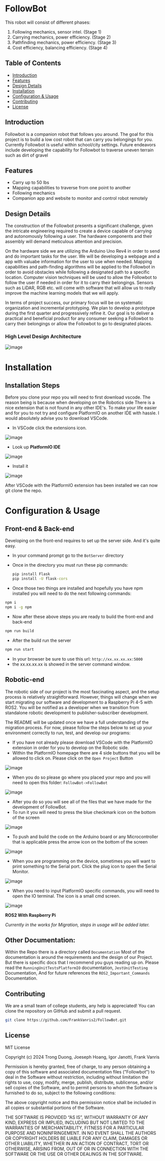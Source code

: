 # FollowBot


This robot will consist of different phases:

1. Following mechanics, sensor intel. (Stage 1)
2. Carrying mechanics, power efficiency. (Stage 2)
3. Pathfinding mechanics, power efficiency. (Stage 3)
4. Cost efficiency, balancing efficiency. (Stage 4)

## Table of Contents
 - [Introduction](#introduction)
 - [Features](#features)
 - [Design Details](#design-details)
 - [Installation](#installation)
 - [Configuration & Usage](#configuration--usage)
 - [Contributing](#contributing)
 - [License](#license)

## Introduction
Followbot is a companion robot that follows you around. The goal for this project is to build a low cost robot that can carry you belongings for you. Currently Followbot is useful within school/city settings. Future endeavors include developing the capability for Followbot to traverse uneven terrain such as dirt of gravel

## Features
- Carry up to 50 lbs
-  Mapping capabilities to traverse from one point to another
-  Following mechanics
- Companion app and website to monitor and control robot remotely

## Design Details
The construction of the Followbot presents a significant challenge, given the intricate engineering required to create a device capable of carrying and autonomously following a user. The hardware components and their assembly will demand meticulous attention and precision.

On the hardware side we are utilizing the Arduino Uno Rev4 in order to send and do important tasks for the user. We will be developing a webpage and a app with valuabe information for the user to use when needed. Mapping capabilities and path-finding algorithms will be applied to the Followbot in order to avoid obstacles while following a designated path to a specific location. Computer vision techniques will be used to allow the Followbot to follow the user if needed in order for it to carry their belongings. Sensors such as LiDAR, RGB etc. will come with software that will allow us to really improve the machine learning models that we will apply.

In terms of project success, our primary focus will be on systematic organization and incremental prototyping. We plan to develop a prototype during the first quarter and progressively refine it. Our goal is to deliver a practical and beneficial product for any consumer seeking a Followbot to carry their belongings or allow the Followbot to go to designated places.

### High Level Design Architecture
![image](/Images/High_Level_Design_Architecture.png)

# Installation

## Installation Steps
Before you clone your repo you will need to first download vscode. The reason being is because when developing on the Robotics side There is a nice extension that is not found in any other IDE's. To make your life
easier and for you to not try and configure PlatformIO on another IDE with hassle. I would absolutely advise you to download VSCode.

* In VSCode click the extensions icon.

![image](/Images/readMe_images/Extensions.png)

* Look up **PlatformIO IDE**

![image](/Images/readMe_images/PlatformIO.png)

* Install it

![image](/Images/readMe_images/Install.png)

After VSCode with the PlatformIO extension has been installed we can now git clone the repo.


# Configuration & Usage

## Front-end & Back-end
Developing on the front-end requires to set up the server side. And it's quite easy.

* In your command prompt go to the `BotServer` directory
* Once in the directory you must run these pip commands:
  ```cmd
  pip install Flask
  pip install -U flask-cors
  ```

* Once those two things are installed and hopefully you have npm installed you will need to do the next following commands:
```cmd
npm i
npm i -g npm
```
* Now after these above steps you are ready to build the front-end and back-end
```cmd
npm run build
```
* After the build run the server
```cmd
npm run start
```
* In your browser be sure to use this url: `http://xx.xx.xx.xx:5000`
* the xx.xx.xx.xx is showed in the server command window.


## Robotic-end
The robotic side of our project is the most fascinating aspect, and the setup process is relatively straightforward. However, things will change when we start migrating our software and development to a Raspberry Pi 4-5 with ROS2. You will be notified as a developer when we transition from standalone robotic development to publisher-subscriber development.

The README will be updated once we have a full understanding of the migration process. For now, please follow the steps below to set up your environment correctly to run, test, and develop our programs:

* If you have not already please download VSCode with the PlatformIO extension in order for you to develop on the Robotic side.
* Within the PlatformIO homepage there are 4 side buttons that you will be allowed to click on. Please click on the `Open Project` Button

![image](/Images/readMe_images/OpenProj.png)

* When you do so please go where you placed your repo and you will need to open this folder: `FollowBot->FollowBot`

![image](/Images/readMe_images/DirProject.png)

* After you do so you will see all of the files that we have made for the development of FollowBot.
* To run it you will need to press the blue checkmark icon on the bottom of the screen

![image](/Images/readMe_images/Compile.png)

* To push and build the code on the Arduino board or any Microcontroller that is applicable press the arrow icon on the bottom of the screen

![image](/Images/readMe_images/push_build.png)

* When you are programming on the device, sometimes you will want to print something to the Serial port. Click the plug icon to open the Serial Monitor.

![image](/Images/readMe_images/SerialMonitor.png)

* When you need to input PlatformIO specific commands, you will need to open the IO terminal. The icon is a small cmd screen.

![image](/Images/readMe_images/IOMonitor.png)


**ROS2 With Raspberry Pi**

*Currently in the works for Migration, steps in usage will be added later.*

## Other Documentation:

Within the Repo there is a directory called `Documentation` Most of the documentation is around the requirements and the design of our Project. But there is specific docs that I recommend you guys reading up on. Please read the `RunningUnitTestsPlatformIO` documentation, `JestUnitTesting` Documentation, And for future references the `ROS2_Important_Commands` Documentation.

## Contributing
We are a small team of college students, any help is appreciated! You can clone the repository on GitHub and submit a pull request.
```sh
git clone https://github.com/FrankVanris2/FollowBot.git
```

## License
MIT License 

Copyright (c) 2024 Trong Duong, Joeseph Hoang, Igor Janotti, Frank Vanris

Permission is hereby granted, free of charge, to any person obtaining a copy of this software and associated documentation files ("Followbot") to deal in the Software without restriction, including without limitation the rights to use, copy, modify, merge, publish, distribute, sublicense, and/or sell copies of the Software, and to permit persons to whom the Software is furnished to do so, subject to the following conditions:

The above copyright notice and this permission notice shall be included in all copies or substantial portions of the Software.

THE SOFTWARE IS PROVIDED “AS IS”, WITHOUT WARRANTY OF ANY KIND, EXPRESS OR IMPLIED, INCLUDING BUT NOT LIMITED TO THE WARRANTIES OF MERCHANTABILITY, FITNESS FOR A PARTICULAR PURPOSE AND NONINFRINGEMENT. IN NO EVENT SHALL THE AUTHORS OR COPYRIGHT HOLDERS BE LIABLE FOR ANY CLAIM, DAMAGES OR OTHER LIABILITY, WHETHER IN AN ACTION OF CONTRACT, TORT OR OTHERWISE, ARISING FROM, OUT OF OR IN CONNECTION WITH THE SOFTWARE OR THE USE OR OTHER DEALINGS IN THE SOFTWARE.
